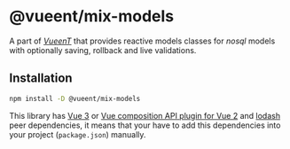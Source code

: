 # @vueent/mix-models

A part of [_VueenT_](../../) that provides reactive models classes for _nosql_ models with optionally saving, rollback and live validations.

## Installation

```sh
npm install -D @vueent/mix-models
```

This library has [Vue 3](https://v3.vuejs.org/guide/introduction.html) or [Vue composition API plugin for Vue 2](https://github.com/vuejs/composition-api) and [lodash](https://lodash.com/) peer dependencies, it means that your have to add this dependencies into your project (`package.json`) manually.
